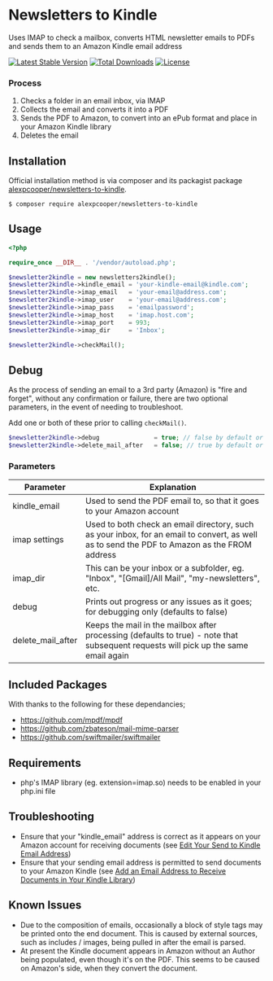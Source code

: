 # Newsletters to Kindle
Uses IMAP to check a mailbox, converts HTML newsletter emails to PDFs and sends them to an Amazon Kindle email address

[![Latest Stable Version](https://poser.pugx.org/alexpcooper/newsletters-to-kindle/v/stable)](https://packagist.org/packages/mpdf/mpdf)
[![Total Downloads](https://poser.pugx.org/alexpcooper/newsletters-to-kindle/downloads)](https://packagist.org/packages/mpdf/mpdf)
[![License](https://poser.pugx.org/alexpcooper/newsletters-to-kindle/license)](https://packagist.org/packages/alexpcooper/newsletters-to-kindle)


### Process
1. Checks a folder in an email inbox, via IMAP
2. Collects the email and converts it into a PDF
3. Sends the PDF to Amazon, to convert into an ePub format and place in your Amazon Kindle library
4. Deletes the email


## Installation

Official installation method is via composer and its packagist package [alexpcooper/newsletters-to-kindle](https://packagist.org/packages/alexpcooper/newsletters-to-kindle).

```
$ composer require alexpcooper/newsletters-to-kindle
```


## Usage

```php
<?php

require_once __DIR__ . '/vendor/autoload.php';

$newsletter2kindle = new newsletters2kindle();
$newsletter2kindle->kindle_email = 'your-kindle-email@kindle.com';
$newsletter2kindle->imap_email   = 'your-email@address.com';
$newsletter2kindle->imap_user    = 'your-email@address.com';
$newsletter2kindle->imap_pass    = 'emailpassword';
$newsletter2kindle->imap_host    = 'imap.host.com';
$newsletter2kindle->imap_port    = 993;
$newsletter2kindle->imap_dir     = 'Inbox';

$newsletter2kindle->checkMail();

```

## Debug

As the process of sending an email to a 3rd party (Amazon) is "fire and forget", without any confirmation or failure, there are two optional parameters, in the event of needing to troubleshoot.

Add one or both of these prior to calling `checkMail()`.

```php
$newsletter2kindle->debug               = true; // false by default or when not specified
$newsletter2kindle->delete_mail_after   = false; // true by default or when not specified

```

### Parameters

| Parameter 	| Explanation 	|
|---	|---	|
| kindle_email 	| Used to send the PDF email to, so that it goes to your Amazon account 	|
| imap settings  	| Used to both check an email directory, such as your inbox, for an email to convert, as well as to send the PDF to Amazon as the FROM  address 	|
| imap_dir  	| This can be your inbox or a subfolder, eg. "Inbox", "[Gmail]/All Mail", "my-newsletters", etc.  	|
| debug 	| Prints out progress or any issues as it goes; for debugging only (defaults to false) 	|
| delete_mail_after 	| Keeps the mail in the mailbox after processing (defaults to true) - note that subsequent requests will pick up the same email again 	|


## Included Packages
With thanks to the following for these dependancies;
- https://github.com/mpdf/mpdf
- https://github.com/zbateson/mail-mime-parser
- https://github.com/swiftmailer/swiftmailer


## Requirements
- php's IMAP library (eg. extension=imap.so) needs to be enabled in your php.ini file


## Troubleshooting
* Ensure that your "kindle_email" address is correct as it appears on your Amazon account for receiving documents (see [Edit Your Send to Kindle Email Address](https://www.amazon.co.uk/gp/help/customer/display.html?ref_=hp_left_v4_sib&nodeId=G7V489F2ZZU9JJGE))
* Ensure that your sending email address is permitted to send documents to your Amazon Kindle (see [Add an Email Address to Receive Documents in Your Kindle Library](https://www.amazon.co.uk/gp/help/customer/display.html?nodeId=GX9XLEVV8G4DB28H))

## Known Issues
- Due to the composition of emails, occasionally a block of style tags may be printed onto the end document. This is caused by external sources, such as includes / images, being pulled in after the email is parsed.
- At present the Kindle document appears in Amazon without an Author being populated, even though it's on the PDF. This seems to be caused on Amazon's side, when they convert the document.
